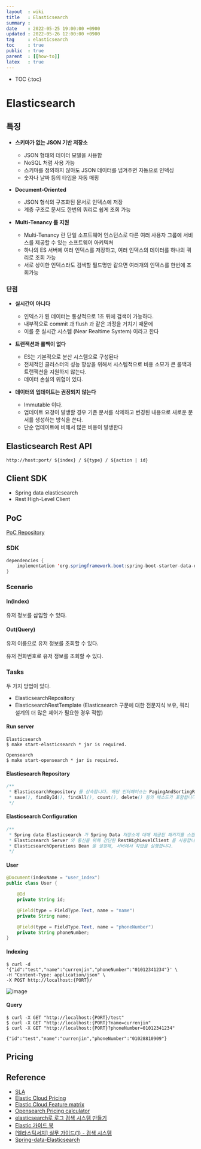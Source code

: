 ```yaml
---
layout  : wiki
title   : Elasticsearch
summary :
date    : 2022-05-25 19:00:00 +0900
updated : 2022-05-26 12:00:00 +0900
tag     : elasticsearch
toc     : true
public  : true
parent  : [[how-to]]
latex   : true
---
```

* TOC
{:toc}

# Elasticsearch

## 특징
- **스키마가 없는 JSON 기반 저장소**
  - JSON 형태의 데이터 모델을 사용함
  - NoSQL 처럼 사용 가능
  - 스키마를 정의하지 않아도 JSON 데이터를 넘겨주면 자동으로 인덱싱
  - 숫자나 날짜 등의 타입을 자동 매핑

- **Document-Oriented**
  - JSON 형식의 구조화된 문서로 인덱스에 저장
  - 계층 구조로 문서도 한번의 쿼리로 쉽게 조회 가능

- **Multi-Tenancy 를 지원**
  - Multi-Tenancy 란 단일 소프트웨어 인스턴스로 다른 여러 사용자 그룹에 서비스를 제공할 수 있는 소프트웨어 아키텍쳐
  - 하나의 ES 서버에 여러 인덱스를 저장하고, 여러 인덱스의 데이터를 하나의 쿼리로 조회 가능
  - 서로 상이한 인덱스라도 검색할 필드명만 같으면 여러개의 인덱스를 한번에 조회가능

### 단점
- **실시간이 아니다**
  - 인덱스가 된 데이터는 통상적으로 1초 뒤에 검색이 가능하다.
  - 내부적으로 commit 과 flush 과 같은 과정을 거치기 때문에
  - 이를 준 실시간 시스템 (Near Realtime System) 이라고 한다

- **트랜잭션과 롤백이 없다**
  - ES는 기본적으로 분산 시스템으로 구성된다
  - 전체적인 클러스터의 성능 향상을 위해서 시스템적으로 비용 소모가 큰 롤백과 트랜잭션을 지원하지 않는다.
  - 데이터 손실의 위험이 있다.

- **데이터의 업데이트는 권장되지 않는다**
  - Immutable 이다.
  - 업데이트 요청이 발생할 경우 기존 문서를 삭제하고 변경된 내용으로 새로운 문서를 생성하는 방식을 쓴다.
  - 단순 업데이트에 비해서 많은 비용이 발생한다

## Elasticsearch Rest API

```
http://host:port/ ${index} / ${type} / ${action | id}
```

## Client SDK
- Spring data elasticsearch
- Rest High-Level Client

## PoC

[PoC Repository](https://github.com/currenjin/spring-data-elasticsearch-poc)

### SDK

```java
dependencies {
    implementation 'org.springframework.boot:spring-boot-starter-data-elasticsearch'
}
```

### Scenario

#### In(Index)

유저 정보를 삽입할 수 있다.

#### Out(Query)

유저 이름으로 유저 정보를 조회할 수 있다.

유저 전화번호로 유저 정보를 조회할 수 있다.

### Tasks

두 가지 방법이 있다.

- ElasticsearchRepository
- ElasticsearchRestTemplate (Elasticsearch 구문에 대한 전문지식 보유, 쿼리 설계의 더 많은 제어가 필요한 경우 적합)

#### Run server

```shell
Elasticsearch
$ make start-elasticsearch * jar is required.

Opensearch
$ make start-opensearch * jar is required.
```

#### Elasticsearch Repository

```java
/**
 * ElasticsearchRepository 를 상속합니다. 해당 인터페이스는 PagingAndSortingRepository 를 상속합니다.
 * save(), findById(), findAll(), count(), delete() 등의 메소드가 포함됩니다.
 */
```

#### Elasticsearch Configuration

```java
/**
 * Spring data Elasticsearch 가 Spring Data 저장소에 대해 제공된 패키지를 스캔하도록 합니다.
 * Elasticsearch Server 와 통신을 위해 간단한 RestHighLevelClient 를 사용합니다.
 * ElasticsearchOperations Bean 을 설정해, 서버에서 작업을 실행합니다.
 */
```

#### User

```java
@Document(indexName = "user_index")
public class User {

    @Id
    private String id;

    @Field(type = FieldType.Text, name = "name")
    private String name;

    @Field(type = FieldType.Text, name = "phoneNumber")
    private String phoneNumber;
}
```

#### Indexing

```shell
$ curl -d '{"id":"test","name":"currenjin","phoneNumber":"01012341234"}' \
-H "Content-Type: application/json" \
-X POST http://localhost:{PORT}/
```

![image](https://user-images.githubusercontent.com/60500649/170406070-fb1ac02f-f52b-4962-81ca-7fc321167faa.png)


#### Query

```shell
$ curl -X GET "http://localhost:{PORT}/test"
$ curl -X GET "http://localhost:{PORT}?name=currenjin"
$ curl -X GET "http://localhost:{PORT}?phoneNumber=01012341234"
```

```shell
{"id":"test","name":"currenjin","phoneNumber":"01028810909"}
```

## Pricing

## Reference
- [SLA](https://www.elastic.co/guide/en/cloud/current/ec-faq-getting-started.html#faq-subscriptions)
- [Elastic Cloud Pricing](https://www.elastic.co/kr/pricing/)
- [Elastic Cloud Feature matrix](https://www.elastic.co/kr/subscriptions/cloud)
- [Opensearch Pricing calculator](https://aws.amazon.com/ko/opensearch-service/pricing/)
- [elasticsearch로 로그 검색 시스템 만들기](https://d2.naver.com/helloworld/273788)
- [Elastic 가이드 북](https://esbook.kimjmin.net)
- [[엘라스틱서치] 실무 가이드(1) - 검색 시스템](https://12bme.tistory.com/589)
- [Spring-data-Elasticsearch](https://docs.spring.io/spring-data/elasticsearch/docs/current/reference/html/)
